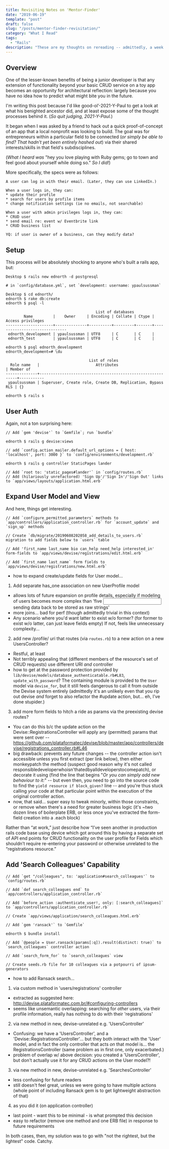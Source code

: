 ```yaml
---
title: Revisiting Notes on 'Mentor-Finder'
date: "2019-06-19"
template: "post"
draft: false
slug: "/posts/mentor-finder-revisitation/"
category: "What I Read"
tags:
  - "Rails"
description: "These are my thoughts on rereading -- admittedly, a week later -- the notes I'd kept on building a toy app by which mentors and mentees in the MPLS startup space could connect."
---
```


## Overview

One of the lesser-known benefits of being a junior developer is that any extension of functionality beyond your basic CRUD service on a toy app becomes an opportunity for architectural reflection: largely because you have no idea how to predict what might bite you in the future. 

I'm writing this post because I'd like good-ol’-2021-Y-Paul to get a look at what his benighted ancestor did, and at least expose some of the thought processes behind it. (_So quit judging, 2021-Y-Paul._)

It began when I was asked by a friend to hack out a quick proof-of-concept of an app that a local nonprofit was looking to build. The goal was for entrepreneurs within a particular field to be connected (_or simply be able to find? That hadn't yet been entirely hashed out_) via their shared interests/skills in that field's subdisciplines.

(_What I heard was_ "hey you love playing with Ruby gems; go to town and feel good about yourself while doing so." _So I did!_)

More specifically, the specs were as follows:
```
A user can log in with their email. (Later, they can use LinkedIn.)

When a user logs in, they can:
* update their profile
* search for users by profile items
* change notification settings (ie no emails, not searchable)

When a user with admin privileges logs in, they can:
* CRUD user
* send email re: event w/ Eventbrite link
* CRUD business list

YQ: if user is owner of a business, can they modify data?
```

## Setup

This process will be absolutely shocking to anyone who's built a rails app, but:
```
Desktop $ rails new ednorth -d postgresql

# in `config/database.yml`, set `development: username: ypaulsussman`

Desktop $ cd ednorth/
ednorth $ rake db:create
ednorth $ psql -l

                                        List of databases
        Name         |    Owner     | Encoding | Collate | Ctype |       Access privileges      
---------------------+--------------+----------+---------+-------+-------------------------------
 ednorth_development | ypaulsussman | UTF8     | C       | C     |
 ednorth_test        | ypaulsussman | UTF8     | C       | C     |

ednorth $ psql ednorth_development
ednorth_development=# \du

                                     List of roles
  Role name   |                         Attributes                         | Member of
--------------+------------------------------------------------------------+-----------
 ypaulsussman | Superuser, Create role, Create DB, Replication, Bypass RLS | {}

ednorth $ rails s
```

## User Auth

Again, not a ton surprising here:

```
// Add `gem 'devise'` to `Gemfile`; run `bundle`

ednorth $ rails g devise:views

// add `config.action_mailer.default_url_options = { host: 'localhost', port: 3000 }` to `config/environments/development.rb`

ednorth $ rails g controller StaticPages lander

// Add `root to: 'static_pages#lander'` in `config/routes.rb`
// Add (hilariously unrefactored) 'Sign Up'/'Sign In'/'Sign Out' links to `app/views/layouts/application.html.erb`
```


## Expand User Model and View

And here, things get interesting.

```
// Add `configure_permitted_parameters` methods to `app/controllers/application_controller.rb` for `account_update` and `sign_up` methods

// Create `db/migrate/20190608202058_add_details_to_users.rb` migration to add fields below to `users` table

// Add 'first_name last_name bio can_help need_help interested_in' form-fields to `app/views/devise/registrations/edit.html.erb`

// Add `first_name last_name` form fields to `app/views/devise/registrations/new.html.erb`
```

* how to expand create/update fields for User model...
1. Add separate has_one association on new UserProfile model
* allows lots of future expansion on profile details, especially if modeling of users becomes more complex than 'five <input type=text> sending data back to be stored as raw strings'
* more joins... bad for perf (though admittedly trivial in this context)
* Any scenario where you'd want latter to exist w/o former? (for former to exist w/o latter, can just leave fields
empty) If not, feels like unnecessary complexity...

2. add new /profile/ uri that routes (via `routes.rb`) to a new action on a new UsersController?
* Restful, at least
* Not terribly appealing that (different members of the resource's set of CRUD requests) use different URI _and_ controller
* how to get at the password protection provided by `lib/devise/models/database_authenticatable.rb#L83`, `update_with_password`? The containing module is provided to the `User` model via `devise_for`, but it still feels dangerous to call it from outside the Devise system entirely (admittedly it's an unlikely even that you rip out devise _and_ forget to also refactor the #update action, but... eh, I've done stupider.)

3. add more form fields to hitch a ride as params via the preexisting devise routes?
* You can do this b/c the update action on the Devise::RegistrationsController will apply any (permitted) params that
were sent over --
https://github.com/plataformatec/devise/blob/master/app/controllers/devise/registrations_controller.rb#L46
* big drawback: prevents any future changes -- the controller action isn't accessible unless you first extract (per link below), then either monkeypatch the method (suspect good reason why it's not called responsibledeveloperwhoisn'thatedbyalldeveloperstocomepatch), or decorate it using (find the line that begins "_Or you can simply add new behaviour to it:_" -- but even then, you need to go into the source code to find the `yield resource if block_given?` line -- and you're thus stuck calling your code at that particular point within the execution of the original controller action.
* now, that said... super easy to tweak minorly, within those constraints, or remove when there's a need for greater business logic (it's ~two dozen lines of boilerplate ERB, or less once you've extracted the form-field creation into a .each block)

Rather than “at work,” just describe how “I’ve seen another in production rails code base using device which got around this by having a separate set of API end points for CRUD functionality on the user profile for Fields which shouldn’t require re-entering your password or otherwise unrelated to the “registrations resource.”

## Add 'Search Colleagues' Capability

```
// Add `get "/colleagues", to: 'application#search_colleagues'` to `config/routes.rb`

// Add `def search_colleagues end` to `app/controllers/application_controller.rb`

// Add `before_action :authenticate_user!, only: [:search_colleagues]` to `app/controllers/application_controller.rb`

// Create `app/views/application/search_colleagues.html.erb`

// Add `gem 'ransack'` to `Gemfile`

ednorth $ bundle install

// Add `@people = User.ransack(params[:q]).result(distinct: true)` to `search_colleagues` controller action

// Add `search_form_for` to `search_colleagues` view

// Create seeds.rb file for 10 colleagues via a potpourri of ipsum-generators
```

 * how to add Ransack search...
1. via custom method in 'users/registrations' controller
* extracted as suggested here: http://devise.plataformatec.com.br/#configuring-controllers
* seems like unsemantic overlapping: searching for _other_ users, via their profile information, really has nothing to
do with their 'registrations'

2. via new method in new, devise-unrelated e.g. 'UsersController'
* Confusing: we have a 'UsersController', and a 'Devise::RegistrationsController'... but they both interact with the
'User' model, and in fact the only controller that acts *on* that model is... the RegistrationsController (same problem
as in first one, only exacerbated.)
* problem of overlap w/ above decision: you created a 'UsersController', but don't actually use it for any CRUD actions
on the User model?!

3. via new method in new, devise-unrelated e.g. 'SearchesController'
* less confusing for future readers
* still doesn't feel great, unless we were going to have multiple actions (whole point of including Ransack gem is to
get lightweight abstraction of that)

4. as you did it (on application controller)
* last point - want this to be minimal - is what prompted this decision
* easy to refactor (remove one method and one ERB file) in response to future requirements


In both cases, then, my solution was to go with "not the rightest, but the lightest" code. Catchy. 